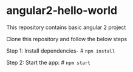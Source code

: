 ﻿# angular2-hello-world
This repository contains basic angular 2 project

Clone this repository and follow the below steps

Step 1: Install dependencies- 
			# `npm install`

Step 2: Start the app: 
			# `npm start`
